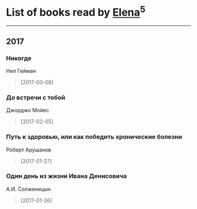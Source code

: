 # List of books read by [Elena](http://knigopis.com/elena)<sup>5</sup>
---

## 2017

### Никогде
Нил Гейман
> [2017-03-08] 


### До встречи с тобой
Джорджо Мойес
> [2017-02-05] 


### Путь к здоровью, или как победить хронические болезни
Роберт Арушанов
> [2017-01-27] 


### Один день из жизни Ивана Денисовича
А.И. Солженицын
> [2017-01-26] 





